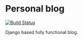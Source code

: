 # Personal blog

[![Build Status](https://travis-ci.org/goyal-sidd/blog.svg?branch=master)](https://travis-ci.org/goyal-sidd/blog)

Django based fully functional blog.
